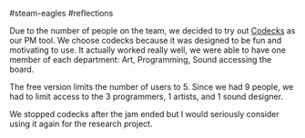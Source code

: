 #steam-eagles #reflections 

Due to the number of people on the team, we decided to try out [Codecks](https://curioshade.codecks.io/) as our PM tool.  We choose codecks because it was designed to be fun and motivating to use.  It actually worked really well, we were able to have one member of each department: Art, Programming, Sound accessing the board.  

The free version limits the number of users to 5.  Since we had 9 people, we had to limit access to the 3 programmers, 1 artists, and 1 sound designer.  

We stopped codecks after the jam ended but I would seriously consider using it again for the research project.   


